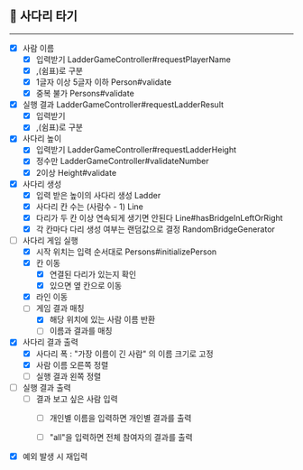 ## 🚀 사다리 타기

---
- [x] 사람 이름
  - [x] 입력받기 LadderGameController#requestPlayerName
  - [x] ,(쉼표)로 구분
  - [x] 1글자 이상 5글자 이하 Person#validate
  - [x] 중복 불가 Persons#validate

- [x] 실행 결과 LadderGameController#requestLadderResult
  - [x] 입력받기
  - [x] ,(쉼표)로 구분

- [x] 사다리 높이
  - [x] 입력받기 LadderGameController#requestLadderHeight
  - [x] 정수만 LadderGameController#validateNumber
  - [x] 2이상 Height#validate

- [x] 사다리 생성
  - [x] 입력 받은 높이의 사다리 생성 Ladder
  - [x] 사다리 칸 수는 (사람수 - 1) Line
  - [x] 다리가 두 칸 이상 연속되게 생기면 안된다 Line#hasBridgeInLeftOrRight
  - [x] 각 칸마다 다리 생성 여부는 랜덤값으로 결정 RandomBridgeGenerator

- [ ] 사다리 게임 실행
  - [x] 시작 위치는 입력 순서대로 Persons#initializePerson
  - [x] 칸 이동
    - [x] 연결된 다리가 있는지 확인
    - [x] 있으면 옆 칸으로 이동
  - [x] 라인 이동
  - [ ] 게임 결과 매칭
    - [x] 해당 위치에 있는 사람 이름 반환
    - [ ] 이름과 결과를 매칭

- [x] 사다리 결과 출력
  - [x] 사다리 폭 : "가장 이름이 긴 사람" 의 이름 크기로 고정
  - [x] 사람 이름 오른쪽 정렬
  - [ ] 실행 결과 왼쪽 정렬

- [ ] 실행 결과 출력
  - [ ] 결과 보고 싶은 사람 입력
    - [ ] 개인별 이름을 입력하면 개인별 결과를 출력
    - [ ] "all"을 입력하면 전체 참여자의 결과를 출력


- [x] 예외 발생 시 재입력